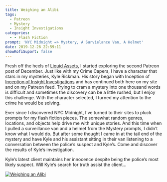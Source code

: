 ```yaml
---
title: Weighing an Alibi
tags:
  - Patreon
  - Mystery
  - Insight Investigations
categories:
  - - Flash Fiction
prompt: 'NYC Midnight => Mystery, A Survielance Van, A Helmet'
date: 2019-12-26 22:59:11
showKofiSuport: false
---
```


Fresh off the heels of [Liquid Assets](/archives/2019/12/26/liquid-assets), I started exploring the second Patreon post of December. Just like with my Crime Capers, I have a character that stars in my mysteries, Kyle Rickman. His story began with Inception of [Inception of Insight Investigations](/archives/2018/12/11/inception-insight-investigations/) and has continued both here on my site and on my Patreon feed. Trying to cram a mystery into one thousand words is difficult and sometimes the discovery can be a little rushed, but I enjoy this challenge. With the character selected, I turned my attention to the crime he would be solving.<!-- more -->

Ever since I discovered NYC Midnight, I’ve turned to their sites to pluck prompts for my flash fiction pieces. The somewhat random genres, locations, and objects help drive me with unique stories. And this time when I pulled a surveillance van and a helmet from the Mystery prompts, I didn’t know what I would do. But after some thought I came in at the tail end of the mystery and have Kyle and his assistant sitting in their van listening to a conversation between the police’s suspect and Kyle’s. Come and discover the results of Kyle’s investigation.

Kyle’s latest client maintains her innocence despite being the police’s most likely suspect. Will Kyle’s search for truth assist the client…

<div class="center">

[![Weighing an Alibi](/images/patreon-flash-fiction/weighing-alibi.png "Weighing an Alibi")](https://www.patreon.com/posts/32612439)

</div>